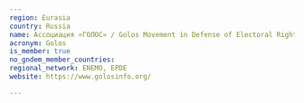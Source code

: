 ```yaml
---
region: Eurasia
country: Russia
name: Ассоциация «ГОЛОС» / Golos Movement in Defense of Electoral Rights
acronym: Golos
is_member: true
no_gndem_member_countries: 
regional_network: ENEMO, EPDE
website: https://www.golosinfo.org/

---
```

